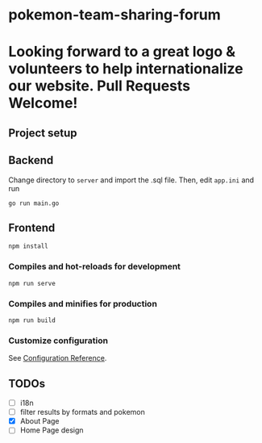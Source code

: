 # pokemon-team-sharing-forum
# Looking forward to a great logo & volunteers to help internationalize our website. Pull Requests Welcome!
## Project setup
## Backend
Change directory to `server` and import the .sql file. Then, edit `app.ini` and run
```
go run main.go
```

## Frontend
```
npm install
```

### Compiles and hot-reloads for development
```
npm run serve
```

### Compiles and minifies for production
```
npm run build
```

### Customize configuration
See [Configuration Reference](https://cli.vuejs.org/config/).

## TODOs
- [ ] i18n
- [ ] filter results by formats and pokemon
- [x] About Page
- [ ] Home Page design